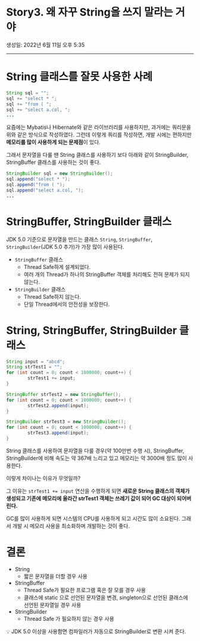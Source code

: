 # Story3. 왜 자꾸 String을 쓰지 말라는 거야
생성일: 2022년 6월 11일 오후 5:35

---

# String 클래스를 잘못 사용한 사례

```java
String sql = "";
sql += "select * ";
sql += "from ( ";
sql += "select a.col, ";
...
```

요즘에는 Mybatis나 Hibernate와 같은 라이브러리를 사용하지만, 과거에는 쿼리문을 위와 같은 방식으로 작성하였다. 그런데 이렇게 쿼리를 작성하면, 개발 시에는 편하지만 **메모리를 많이 사용하게 되는 문제점**이 있다.

그래서 문자열을 다룰 땐 String 클래스를 사용하기 보다 아래와 같이 StringBuilder, StringBuffer 클래스를 사용하는 것이 좋다.

```java
StringBuilder sql = new StringBuilder();
sql.append("select * ");
sql.append("from ( ");
sql.append("select a.col, ");
...
```

# StringBuffer, StringBuilder 클래스

JDK 5.0 기준으로 문자열을 만드는 클래스 `String`, `StringBuffer`, `StringBuilder`(JDK 5.0 추가)가 가장 많이 사용된다.

- `StringBuffer` 클래스
    - Thread Safe하게 설계되었다.
    - 여러 개의 Thread가 하나의 StringBuffer 객체를 처리해도 전혀 문제가 되지 않는다.
- `StringBuilder` 클래스
    - Thread Safe하지 않는다.
    - 단일 Thread에서의 안전성을 보장한다.

# String, StringBuffer, StringBuilder 클래스

```java
String input = "abcd";
String strTest1 = "";
for (int count = 0; count < 1000000; count++) {
		strTest1 += input;
}

StringBuffer strTest2 = new StringBuffer();
for (int count = 0; count < 1000000; count++) {
		strTest2.append(input);
}

StringBuilder strTest3 = new StringBuilder();
for (int count = 0; count < 1000000; count++) {
		strTest3.append(input);
}
```

String 클래스를 사용하여 문자열을 다룰 경우(약 100만번 수행 시), StringBuffer, StringBuilder에 비해 속도는 약 367배 느리고 있고 메모리는 약 3000배 정도 많이 사용한다.

이렇게 차이나는 이유가 무엇일까? 

그 이유는 `strTest1 += input` 연산을 수행하게 되면 **새로운 String 클래스의 객체가 생성되고 기존에 메모리에 올라간 strTest1 객체는 쓰레기 값이 되어 GC 대상이 되어버린다.**

GC를 많이 사용하게 되면 시스템의 CPU를 사용하게 되고 시간도 많이 소요된다. 그래서 개발 시 메모리 사용을 최소화하며 개발하는 것이 좋다.

# 결론

- String
    - 짧은 문자열을 더할 경우 사용
- StringBuffer
    - Thread Safe가 필요한 프로그램 혹은 잘 모를 경우 사용
    - 클래스에 static 으로 선언된 문자열을 변경, singleton으로 선언된 클래스에 선언된 문자열일 경우 사용
- StringBuilder
    - Thread Safe 가 필요하지 않는 경우 사용
    

<aside>
💡 JDK 5.0 이상을 사용함면 컴파일러가 자동으로 StringBuilder로 변환 시켜 준다.

</aside>